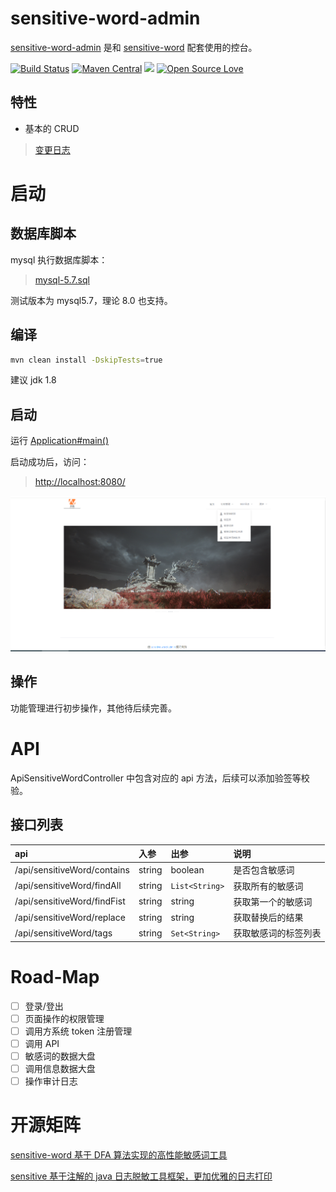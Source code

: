 # sensitive-word-admin

[sensitive-word-admin](https://github.com/houbb/sensitive-word-admin) 是和 [sensitive-word](https://github.com/houbb/sensitive-word) 配套使用的控台。

[![Build Status](https://travis-ci.com/houbb/sensitive-word-admin.svg?branch=master)](https://travis-ci.com/houbb/sensitive-word-admin)
[![Maven Central](https://maven-badges.herokuapp.com/maven-central/com.github.houbb/sensitive-word-admin/badge.svg)](http://mvnrepository.com/artifact/com.github.houbb/sensitive-word-admin)
[![](https://img.shields.io/badge/license-Apache2-FF0080.svg)](https://github.com/houbb/sensitive-word-admin/blob/master/LICENSE.txt)
[![Open Source Love](https://badges.frapsoft.com/os/v2/open-source.svg?v=103)](https://github.com/houbb/sensitive-word-admin)

## 特性

- 基本的 CRUD

> [变更日志](https://github.com/houbb/sensitive-word-admin/blob/master/CHANGELOG.md)

# 启动

## 数据库脚本

mysql 执行数据库脚本：

> [mysql-5.7.sql](https://github.com/houbb/sensitive-word-admin/blob/master/sensitive-word-admin-dal/src/main/resources/sql/mysql-5.7.sql)

测试版本为 mysql5.7，理论 8.0 也支持。

## 编译

```bash
mvn clean install -DskipTests=true
```

建议 jdk 1.8

## 启动

运行 [Application#main()](https://github.com/houbb/sensitive-word-admin/blob/master/sensitive-word-admin-web/src/main/java/com/github/houbb/sensitive/word/admin/Application.java)

启动成功后，访问：

> [http://localhost:8080/](http://localhost:8080/)

![登录首页](sensitive-word-admin-index.png)

## 操作

功能管理进行初步操作，其他待后续完善。

# API

ApiSensitiveWordController 中包含对应的 api 方法，后续可以添加验签等校验。

## 接口列表

| api | 入参 | 出参 | 说明 |
|:----|:----|:----|:------|
| /api/sensitiveWord/contains | string | boolean | 是否包含敏感词 |
| /api/sensitiveWord/findAll | string | `List<String>` | 获取所有的敏感词 |
| /api/sensitiveWord/findFist | string | string | 获取第一个的敏感词 |
| /api/sensitiveWord/replace | string | string | 获取替换后的结果 |
| /api/sensitiveWord/tags | string | `Set<String>` | 获取敏感词的标签列表 |

# Road-Map

- [ ] 登录/登出
- [ ] 页面操作的权限管理
- [ ] 调用方系统 token 注册管理
- [ ] 调用 API
- [ ] 敏感词的数据大盘
- [ ] 调用信息数据大盘
- [ ] 操作审计日志

# 开源矩阵

[sensitive-word 基于 DFA 算法实现的高性能敏感词工具](https://github.com/houbb/sensitive-word)

[sensitive 基于注解的 java 日志脱敏工具框架，更加优雅的日志打印](https://github.com/houbb/sensitive)